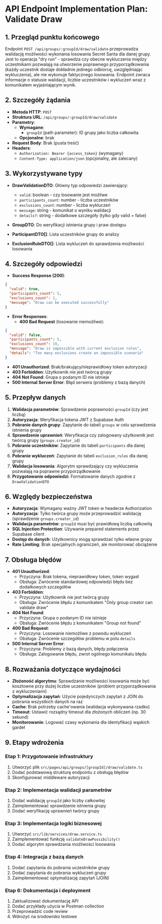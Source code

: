 # API Endpoint Implementation Plan: Validate Draw

## 1. Przegląd punktu końcowego

Endpoint `POST /api/groups/:groupId/draw/validate` przeprowadza walidację możliwości wykonania losowania Secret Santa dla danej grupy. Jest to operacja "dry run" - sprawdza czy obecne wykluczenia między uczestnikami pozwalają na utworzenie poprawnego przyporządkowania (każdy uczestnik dostaje dokładnie jednego odbiorcę, uwzględniając wykluczenia), ale nie wykonuje faktycznego losowania. Endpoint zwraca informacje o statusie walidacji, liczbie uczestników i wykluczeń wraz z komunikatem wyjaśniającym wynik.

## 2. Szczegóły żądania

- **Metoda HTTP**: `POST`
- **Struktura URL**: `/api/groups/:groupId/draw/validate`
- **Parametry**:
  - **Wymagane**:
    - `groupId` (path parameter): ID grupy jako liczba całkowita
  - **Opcjonalne**: brak
- **Request Body**: Brak (pusta treść)
- **Headers**:
  - `Authorization: Bearer {access_token}` (wymagany)
  - `Content-Type: application/json` (opcjonalny, ale zalecany)

## 3. Wykorzystywane typy

- **DrawValidationDTO**: Główny typ odpowiedzi zawierający:
  - `valid`: boolean - czy losowanie jest możliwe
  - `participants_count`: number - liczba uczestników
  - `exclusions_count`: number - liczba wykluczeń
  - `message`: string - komunikat o wyniku walidacji
  - `details?`: string - dodatkowe szczegóły (tylko gdy valid = false)

- **GroupDTO**: Do weryfikacji istnienia grupy i praw dostępu
- **ParticipantDTO[]**: Lista uczestników grupy do analizy
- **ExclusionRuleDTO[]**: Lista wykluczeń do sprawdzenia możliwości losowania

## 4. Szczegóły odpowiedzi

- **Success Response (200)**:

```json
{
  "valid": true,
  "participants_count": 5,
  "exclusions_count": 2,
  "message": "Draw can be executed successfully"
}
```

- **Error Responses**:
  - **400 Bad Request** (losowanie niemożliwe):

```json
{
  "valid": false,
  "participants_count": 5,
  "exclusions_count": 10,
  "message": "Draw is impossible with current exclusion rules",
  "details": "Too many exclusions create an impossible scenario"
}
```

- **401 Unauthorized**: Brak/brakujący/nieprawidłowy token autoryzacji
- **403 Forbidden**: Użytkownik nie jest twórcą grupy
- **404 Not Found**: Grupa o podanym ID nie istnieje
- **500 Internal Server Error**: Błąd serwera (problemy z bazą danych)

## 5. Przepływ danych

1. **Walidacja parametrów**: Sprawdzenie poprawności `groupId` (czy jest liczbą)
2. **Autoryzacja**: Weryfikacja tokena JWT z Supabase Auth
3. **Pobranie danych grupy**: Zapytanie do tabeli `groups` w celu sprawdzenia istnienia grupy
4. **Sprawdzenie uprawnień**: Weryfikacja czy zalogowany użytkownik jest twórcą grupy (`groups.creator_id`)
5. **Pobranie uczestników**: Zapytanie do tabeli `participants` dla danej grupy
6. **Pobranie wykluczeń**: Zapytanie do tabeli `exclusion_rules` dla danej grupy
7. **Walidacja losowania**: Algorytm sprawdzający czy wykluczenia pozwalają na poprawne przyporządkowanie
8. **Przygotowanie odpowiedzi**: Formatowanie danych zgodnie z `DrawValidationDTO`

## 6. Względy bezpieczeństwa

- **Autoryzacja**: Wymagany ważny JWT token w headerze Authorization
- **Autoryzacja**: Tylko twórca grupy może przeprowadzić walidację (sprawdzenie `groups.creator_id`)
- **Walidacja parametrów**: `groupId` musi być prawidłową liczbą całkowitą
- **SQL Injection Protection**: Używanie prepared statements przez Supabase client
- **Dostęp do danych**: Użytkownicy mogą sprawdzać tylko własne grupy
- **Rate Limiting**: Brak specjalnych ograniczeń, ale monitorować obciążenie

## 7. Obsługa błędów

- **401 Unauthorized**:
  - Przyczyna: Brak tokena, nieprawidłowy token, token wygasł
  - Obsługa: Zwrócenie standardowej odpowiedzi błędu bez dodatkowych szczegółów
- **403 Forbidden**:
  - Przyczyna: Użytkownik nie jest twórcą grupy
  - Obsługa: Zwrócenie błędu z komunikatem "Only group creator can validate draw"
- **404 Not Found**:
  - Przyczyna: Grupa o podanym ID nie istnieje
  - Obsługa: Zwrócenie błędu z komunikatem "Group not found"
- **400 Bad Request**:
  - Przyczyna: Losowanie niemożliwe z powodu wykluczeń
  - Obsługa: Zwrócenie szczegółów problemu w polu `details`
- **500 Internal Server Error**:
  - Przyczyna: Problemy z bazą danych, błędy połączenia
  - Obsługa: Zalogowanie błędu, zwrot ogólnego komunikatu błędu

## 8. Rozważania dotyczące wydajności

- **Złożoność algorytmu**: Sprawdzanie możliwości losowania może być kosztowne przy dużej liczbie uczestników (problem przyporządkowania z wykluczeniami)
- **Optymalizacja zapytań**: Użycie pojedynczych zapytań z JOIN do pobrania wszystkich danych na raz
- **Cache**: Brak potrzeby cache'owania (walidacja wykonywana rzadko)
- **Timeout**: Ustawić rozsądny timeout dla złożonych obliczeń (np. 30 sekund)
- **Monitorowanie**: Logować czasy wykonania dla identyfikacji wąskich gardeł

## 9. Etapy wdrożenia

### Etap 1: Przygotowanie infrastruktury

1. Utworzyć plik `src/pages/api/groups/[groupId]/draw/validate.ts`
2. Dodać podstawową strukturę endpointu z obsługą błędów
3. Skonfigurować middleware autoryzacji

### Etap 2: Implementacja walidacji parametrów

1. Dodać walidację `groupId` jako liczby całkowitej
2. Zaimplementować sprawdzenie istnienia grupy
3. Dodać weryfikację uprawnień twórcy grupy

### Etap 3: Implementacja logiki biznesowej

1. Utworzyć `src/lib/services/draw.service.ts`
2. Zaimplementować funkcję `validateDrawPossibility()`
3. Dodać algorytm sprawdzania możliwości losowania

### Etap 4: Integracja z bazą danych

1. Dodać zapytania do pobrania uczestników grupy
2. Dodać zapytania do pobrania wykluczeń grupy
3. Zaimplementować optymalizację zapytań (JOIN)

### Etap 6: Dokumentacja i deployment

1. Zaktualizować dokumentację API
2. Dodać przykłady użycia w Postman collection
3. Przeprowadzić code review
4. Wdrożyć na środowisko testowe
